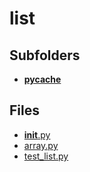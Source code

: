 # list

## Subfolders

- [__pycache__](__pycache__)

## Files

- [__init__.py](__init__.py)
- [array.py](array.py)
- [test_list.py](test_list.py)
